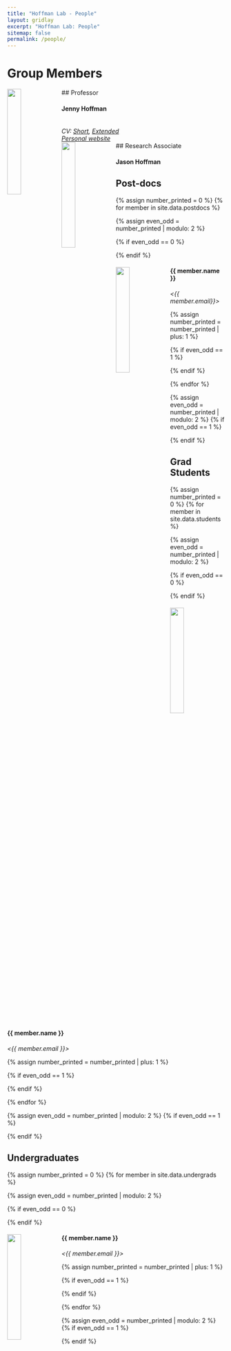 ```yaml
---
title: "Hoffman Lab - People"
layout: gridlay
excerpt: "Hoffman Lab: People"
sitemap: false
permalink: /people/
---
```


# Group Members

<div class="row">

<div class="col-sm-6 clearfix">
## Professor 
  <img src="{{ site.url }}{{ site.baseurl }}/images/people/JennyHoffman_large.jpg" class="img-responsive" width="25%" style="float: left" />
  <h4>Jenny Hoffman</h4>
  <i><jhoffman@physics.harvard.edu><br>CV: <a href="http://users.physics.harvard.edu/~jhoffman/HoffmanCVshort.pdf">Short</a>, <a href="http://users.physics.harvard.edu/~jhoffman/HoffmanCVlong.pdf">Extended</a><br><a href="http://users.physics.harvard.edu/~jhoffman/HoffmanCVshort.pdf">Personal website</a></i>
</div>

<div class="col-sm-6 clearfix">
## Research Associate
  <img src="{{ site.url }}{{ site.baseurl }}/images/people/Jason.jpg" class="img-responsive" width="25%" style="float: left" />
  <h4>Jason Hoffman</h4>
  <i><jasonhoffman@fas.harvard.edu></i>
</div>
</div>

## Post-docs

{% assign number_printed = 0 %}
{% for member in site.data.postdocs %}

{% assign even_odd = number_printed | modulo: 2 %}

{% if even_odd == 0 %}
<div class="row">
{% endif %}

<div class="col-sm-6 clearfix">
  <img src="{{ site.url }}{{ site.baseurl }}/images/people/{{ member.photo }}" class="img-responsive" width="25%" style="float: left" />
  <h4>{{ member.name }}</h4>
  <i><{{ member.email}}></i>
</div>

{% assign number_printed = number_printed | plus: 1 %}

{% if even_odd == 1 %}
</div>
{% endif %}

{% endfor %}

{% assign even_odd = number_printed | modulo: 2 %}
{% if even_odd == 1 %}
</div>
{% endif %}




## Grad Students 
{% assign number_printed = 0 %}
{% for member in site.data.students %}

{% assign even_odd = number_printed | modulo: 2 %}

{% if even_odd == 0 %}
<div class="row">
{% endif %}

<div class="col-sm-6 clearfix">
  <img src="{{ site.url }}{{ site.baseurl }}/images/people/{{ member.photo }}" class="img-responsive" width="25%" style="float: left" />
  <h4>{{ member.name }}</h4>
  <i><{{ member.email }}></i>
</div>

{% assign number_printed = number_printed | plus: 1 %}

{% if even_odd == 1 %}
</div>
{% endif %}

{% endfor %}

{% assign even_odd = number_printed | modulo: 2 %}
{% if even_odd == 1 %}
</div>
{% endif %}

## Undergraduates
{% assign number_printed = 0 %}
{% for member in site.data.undergrads %}

{% assign even_odd = number_printed | modulo: 2 %}

{% if even_odd == 0 %}
<div class="row">
{% endif %}

<div class="col-sm-6 clearfix">
  <img src="{{ site.url }}{{ site.baseurl }}/images/people/{{ member.photo }}" class="img-responsive" width="25%" style="float: left" />
  <h4>{{ member.name }}</h4>
  <i><{{ member.email }}></i>
</div>

{% assign number_printed = number_printed | plus: 1 %}

{% if even_odd == 1 %}
</div>
{% endif %}

{% endfor %}

{% assign even_odd = number_printed | modulo: 2 %}
{% if even_odd == 1 %}
</div>
{% endif %}
